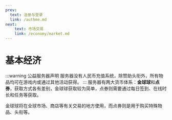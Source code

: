 ```yaml
---
prev:
  text: 注册与登录
  link: /authme.md
next:
    text: 市场交易
    link: /economy/market.md
---
```


# 基本经济

:::warning 公益服务器声明
服务器没有人民币充值系统，除赞助头衔外，所有物品均可在游戏内或通过其他活动获得。
:::
服务器有两大货币体系：**金球球**和**点券**，获取方式各有差别，金球球获取较为简单，点券则需要通过每日签到、在线时长和任务等获取。

金球球将在全球市场、商店等有关交易的地方使用，而点券则是用于购买特殊物品、头衔等。

